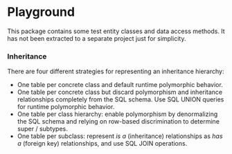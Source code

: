 # Playground

This package contains some test entity classes and data access methods. It has not been extracted to a separate project just for simplicity.   

### Inheritance
There are four different strategies for representing an inheritance hierarchy:
- One table per concrete class and default runtime polymorphic behavior.
- One table per concrete class but discard polymorphism and inheritance relationships completely from the SQL schema. Use SQL UNION queries for runtime polymorphic behavior.
- One table per class hierarchy: enable polymorphism by denormalizing the SQL schema and relying on row-based discrimination to determine super / subtypes.
- One table per subclass: represent *is a* (inheritance) relationships as *has a* (foreign key) relationships, and use SQL JOIN operations. 